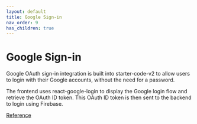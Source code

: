 ```yaml
---
layout: default
title: Google Sign-in
nav_order: 9
has_children: true
---
```


# Google Sign-in

Google OAuth sign-in integration is built into starter-code-v2 to allow users to login with their Google accounts, 
without the need for a password.

The frontend uses react-google-login to display the Google login flow and retrieve the OAuth ID token. This OAuth ID token
is then sent to the backend to login using Firebase.

[Reference](https://firebase.google.com/docs/reference/rest/auth/#section-sign-in-with-oauth-credential)
